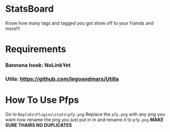 # StatsBoard
Know how many tags and tagged you got show off to your frainds and more!!!
# Requirements
###  Bannana hook: NoLinkYet
### Utila: https://github.com/legoandmars/Utilla
# How To Use Pfps
Go to `BeplnEx\Plugins\stats\pfp.png`
Replace the `pfp.png` with any png you want
now rename the png you just put in in and rename it to `pfp.png` **MAKE SURE THAIRS NO DUPLICATES**
